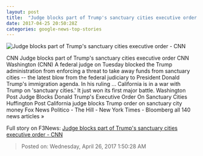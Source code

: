 ```yaml
---
layout: post
title:  "Judge blocks part of Trump's sanctuary cities executive order - CNN"
date: 2017-04-25 20:50:28Z
categories: google-news-top-stories
---
```


![Judge blocks part of Trump's sanctuary cities executive order - CNN](http://i2.cdn.cnn.com/cnnnext/dam/assets/170421185639-san-francisco-sanctuary-city-0414-super-tease.jpg)

CNN Judge blocks part of Trump's sanctuary cities executive order CNN Washington (CNN) A federal judge on Tuesday blocked the Trump administration from enforcing a threat to take away funds from sanctuary cities -- the latest blow from the federal judiciary to President Donald Trump's immigration agenda. In his ruling ... California is in a war with Trump on 'sanctuary cities.' It just won its first major battle. Washington Post Judge Blocks Donald Trump's Executive Order On Sanctuary Cities Huffington Post California judge blocks Trump order on sanctuary city money Fox News Politico - The Hill - New York Times - Bloomberg all 140 news articles »


Full story on F3News: [Judge blocks part of Trump's sanctuary cities executive order - CNN](http://www.f3nws.com/n/hGZd4B)

> Posted on: Wednesday, April 26, 2017 1:50:28 AM
